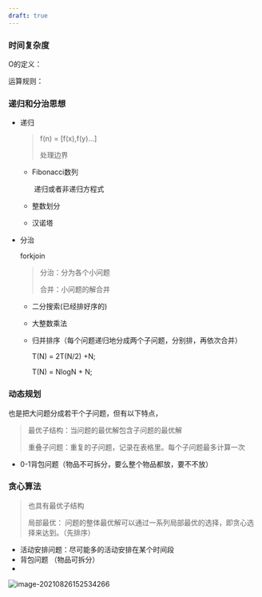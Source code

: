 ```yaml
---
draft: true
---
```




###  时间复杂度

O的定义：

运算规则：



### 递归和分治思想

- 递归

  > f(n) = [f(x),f(y)...]   
  >
  > 处理边界 

  * Fibonacci数列

    ​     递归或者非递归方程式

  * 整数划分

  * 汉诺塔

- 分治  

  forkjoin

  > 分治：分为各个小问题
  >
  > 合并：小问题的解合并

  * 二分搜索(已经排好序的)

  * 大整数乘法

  * 归并排序（每个问题递归地分成两个子问题，分别排，再依次合并）

    T(N) = 2T(N/2) +N;
    
    T(N) = NlogN + N;
    
    

### 动态规划

  也是把大问题分成若干个子问题，但有以下特点，

  > 最优子结构：当问题的最优解包含子问题的最优解
  >
  > 重叠子问题：重复的子问题，记录在表格里。每个子问题最多计算一次

  * 0-1背包问题（物品不可拆分，要么整个物品都放，要不不放）

   

### 贪心算法

  > 也具有最优子结构　                                                                     
  >
  > 局部最优： 问题的整体最优解可以通过一系列局部最优的选择，即贪心选择来达到。（先排序）

  * 活动安排问题：尽可能多的活动安排在某个时间段
  * 背包问题 （物品可拆分）
  * 







![image-20210826152534266](https://gitee.com/fengzhenbing/picgo/raw/master/image-20210826152534266.png)
